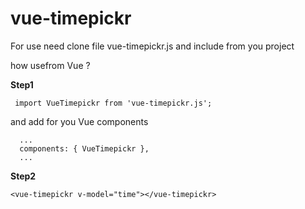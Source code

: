 # vue-timepickr

For use need clone file vue-timepickr.js and include from you project 

how usefrom Vue ?

**Step1**
```
 import VueTimepickr from 'vue-timepickr.js';

```
and add for you Vue components

```
  ...
  components: { VueTimepickr },
  ...

```



**Step2**
```
<vue-timepickr v-model="time"></vue-timepickr>

```
